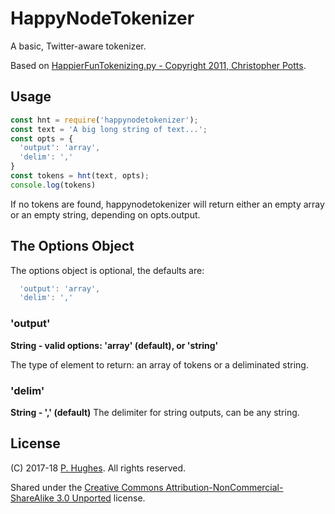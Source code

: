 # HappyNodeTokenizer

A basic, Twitter-aware tokenizer.

Based on [HappierFunTokenizing.py - Copyright 2011, Christopher Potts](http://sentiment.christopherpotts.net/code-data/happyfuntokenizing.py).

## Usage
```javascript
const hnt = require('happynodetokenizer');
const text = 'A big long string of text...';
const opts = {
  'output': 'array',
  'delim': ','
}
const tokens = hnt(text, opts);
console.log(tokens)
```

If no tokens are found, happynodetokenizer will return either an empty array or an empty string, depending on opts.output.

## The Options Object
The options object is optional, the defaults are:

```javascript
  'output': 'array',
  'delim': ','
```

### 'output'
**String - valid options: 'array' (default), or 'string'**

The type of element to return: an array of tokens or a deliminated string.

### 'delim'
**String - ',' (default)**
The delimiter for string outputs, can be any string.

## License
(C) 2017-18 [P. Hughes](www.phugh.es). All rights reserved.

Shared under the [Creative Commons Attribution-NonCommercial-ShareAlike 3.0 Unported](http://creativecommons.org/licenses/by-nc-sa/3.0/) license.